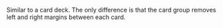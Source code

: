 Similar to a card deck. The only difference is that the card group removes left and right margins between each card.